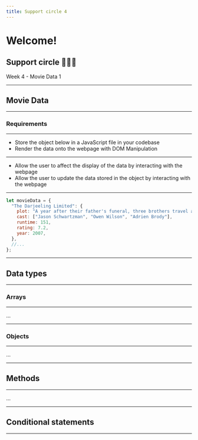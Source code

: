 ```yaml
---
title: Support circle 4
---
```


# Welcome!

## Support circle 👩🏽‍💻

Week 4 - Movie Data 1

---

<!-- {.secondary inverted} -->

## Movie Data

---

### Requirements

---

- Store the object below in a JavaScript file in your codebase
- Render the data onto the webpage with DOM Manipulation

---

- Allow the user to affect the display of the data by interacting with the webpage
- Allow the user to update the data stored in the object by interacting with the webpage

---

```js
let movieData = {
  "The Darjeeling Limited": {
    plot: "A year after their father's funeral, three brothers travel across India by train in an attempt to bond with each other.",
    cast: ["Jason Schwartzman", "Owen Wilson", "Adrien Brody"],
    runtime: 151,
    rating: 7.2,
    year: 2007,
  },
  //...
};
```

---

## Data types

---

### Arrays

---

...

---

### Objects

---

...

---

## Methods

---

...

---

## Conditional statements

---
